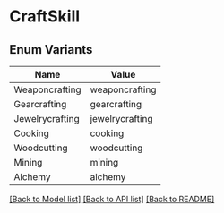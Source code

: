 # CraftSkill

## Enum Variants

| Name | Value |
|---- | -----|
| Weaponcrafting | weaponcrafting |
| Gearcrafting | gearcrafting |
| Jewelrycrafting | jewelrycrafting |
| Cooking | cooking |
| Woodcutting | woodcutting |
| Mining | mining |
| Alchemy | alchemy |


[[Back to Model list]](../README.md#documentation-for-models) [[Back to API list]](../README.md#documentation-for-api-endpoints) [[Back to README]](../README.md)


